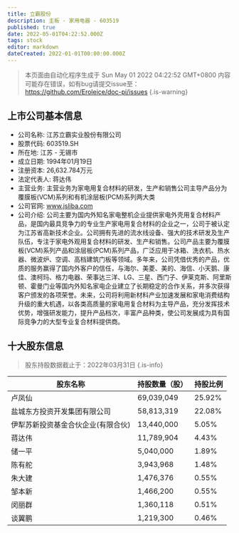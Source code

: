 ```yaml
---
title: 立霸股份
description: 主板 - 家用电器 - 603519
published: true
date: 2022-05-01T04:22:52.000Z
tags: stock
editor: markdown
dateCreated: 2022-01-01T00:00:00.000Z
---
```


> 本页面由自动化程序生成于 Sun May 01 2022 04:22:52 GMT+0800
> 内容可能存在错误，如有bug请提交issue至：https://github.com/Eroleice/doc-pi/issues
{.is-warning}

## 上市公司基本信息
- 公司名称: 江苏立霸实业股份有限公司
- 股票代码: 603519.SH
- 所在地: 江苏 - 无锡市
- 成立日期: 1994年01月19日
- 注册资本: 26,632.784万元
- 法定代表人: 蒋达伟
- 主营业务: 主营业务为家电用复合材料的研发，生产和销售公司主导产品分为覆膜板(VCM)系列和有机涂层板(PCM)系列两大类
- 公司官网: www.jsliba.com
- 公司介绍: 公司主要为国内外知名家电整机企业提供家电外壳用复合材料产品，是国内最具竞争力的专业生产家电用复合材料的企业之一，公司于被认定为江苏省高新技术企业。公司拥有先进的流水线设备、强大的技术研发及生产队伍，专注于家电外观用复合材料的研发、生产和销售。公司产品主要为覆膜板(VCM)系列产品和涂层板(PCM)系列产品，广泛应用于冰箱、洗衣机、热水器、微波炉、空调、高档建筑门板等领域。多年来，公司凭借优秀的产品，优质的服务赢得了国内外客户的信任，与海尔、美菱、美的、海信、小天鹅、康佳、澳柯玛、格力电器、荣事达三洋、LG、三星、西门子、伊莱克斯、阿里斯顿、霍曼门业等国内外知名家电企业建立了长期稳定的合作关系，并多次获得客户颁发的各项荣誉。未来，公司将利用新材料产业加速发展和家电消费结构升级的重大机遇，以各类高质量的家电用复合材料为主导产品，充分发挥技术优势，增强研发能力，提升产品档次，丰富产品种类，使公司发展成为具有国际竞争力的大型专业复合材料提供商。


## 十大股东信息
> 股东持股数据截止于：2022年03月31日
{.is-info}

| 股东名称 | 持股数量（股） | 持股比例 |
| --- | --- | --- |
| 卢凤仙 | 69,039,049 | 25.92% |
| 盐城东方投资开发集团有限公司 | 58,813,319 | 22.08% |
| 伊犁苏新投资基金合伙企业(有限合伙) | 13,440,000 | 5.05% |
| 蒋达伟 | 11,789,904 | 4.43% |
| 储一平 | 5,040,000 | 1.89% |
| 陈有舵 | 3,943,968 | 1.48% |
| 朱大建 | 1,476,376 | 0.55% |
| 邹本新 | 1,466,200 | 0.55% |
| 闵丽群 | 1,360,118 | 0.51% |
| 谈翼鹏 | 1,219,300 | 0.46% |




